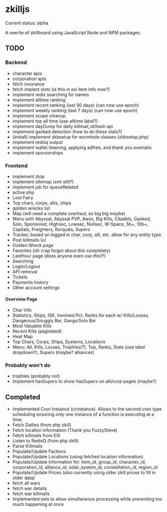 # zkilljs

Current status: alpha

A rewrite of zkillboard using JavaScript Node and NPM packages.

## TODO

### Backend
- character apis
- corporation apis
- fetch insurance
- fetch implant slots (is this in esi item info now?)
- implement redis searching for names
- implement alltime ranking
- implement recent ranking (last 90 days) (can now use epoch)
- implement weekly ranking (last 7 days) (can now use epoch)
- implement scope cleanup
- implement top all time (use alltime label?)
- implement dayDump for daily killmail_id/hash api
- implement ganked detection (how to do these stats?)
- (install) implement zkbsetup for wormhole classes (zkbsetup.php)
- implement redisq output
- implement wallet listening, applying adfree, and thank you evemails
- implement sponsorships


### Frontend

- implement ztop
- implement sitemap (xml still?)
- implement job for queueRelated
- active php 
- Loot Fairy
- Top chars, corps, allis, ships
- golden wrecks list
- Map (will need a complete overhaul, so big big maybe)
- Menu with Abyssal, Abyssal PVP, Awox, Big Kills, Citadels, Ganked, Solo, Sponsored, Highsec, Lowsec, Nullsec, W-Space, 5b+, 10b+, Capitals, Freighters, Rorquals, Supers
- Tracker, based on logged in char, corp, alli, etc. allow for any entity type
- Post killmails \o/
- Golden Wreck page
- Favorites (oh crap forgot about this completely)
- LastHour page (does anyone even use this?!)
- Searching
- Login/Logout
- API removal
- Tickets
- Payments history
- Other account settings


#### Overview Page
- Char Info
- Statistics, Ships, ISK, Involved Pct, Ranks for each w/ Kills/Losses, Dangerous/Snuggly Bar, Gangs/Solo Bar
- Most Valuable Kills
- Recent Kills (paginated)
- Heat Map
- Top Chars, Corps, Ships, Systems, Locations
- Menu: All, Kills, Losses, Trophies(?), Top, Ranks, Stats (use label dropdown?), Supers (maybe? alliances)


### Probably won't do
- trophies (probably not)
- implement hasSupers to show hasSupers on alli/corp pages (maybe?)

## Completed
- Implemented Cron Instance (crinstance). Allows to the second cron type scheduling ensuring only one instance of a function is executing at a time.
- Fetch Dailies (from php zkill)
- Fetch location information (Thank you FuzzySteve)
- Fetch killmails from ESI
- Listen to RedisQ (from php zkill)
- Parse Killmails
- Populate/Update Factions
- Populate/Update Locations (using fetched location information)
- Populate/Update Information for: item_id, group_id, character_id, corporation_id, alliance_id, solar_system_id, constellation_id, region_id
- Populate/Update Prices (also currently using older zkill prices to fill in older data)
- fetch all wars
- fetch war details
- fetch war killmails
- Implemented sets to allow simultaneous processing while preventing too much happening at once
